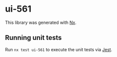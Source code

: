 # ui-561

This library was generated with [Nx](https://nx.dev).

## Running unit tests

Run `nx test ui-561` to execute the unit tests via [Jest](https://jestjs.io).
